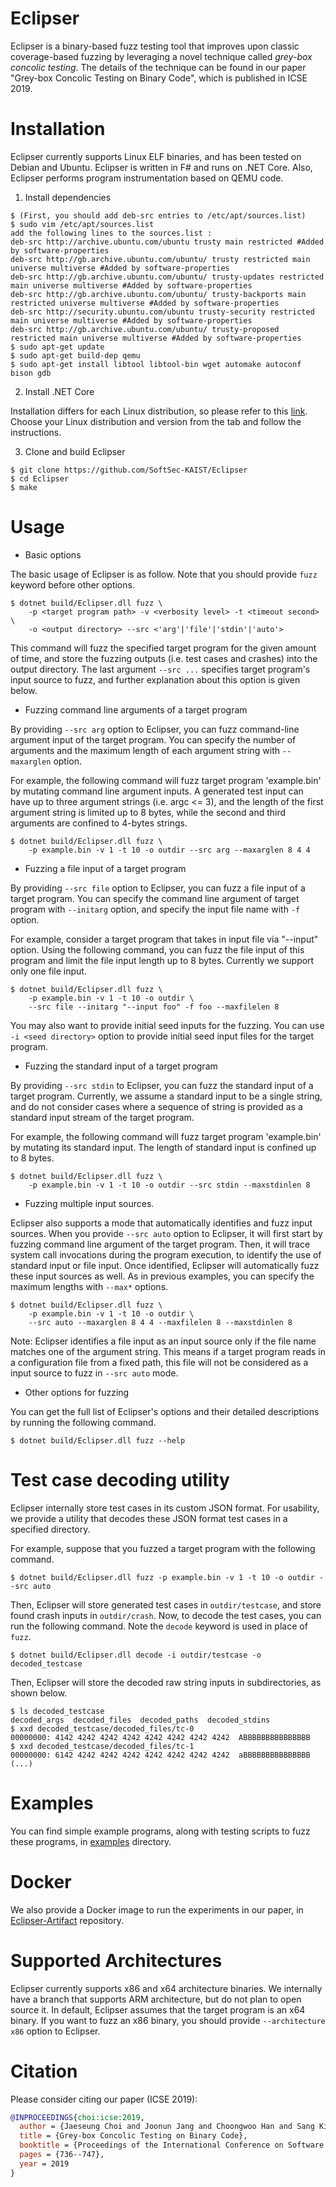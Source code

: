 Eclipser
========

Eclipser is a binary-based fuzz testing tool that improves upon classic
coverage-based fuzzing by leveraging a novel technique called *grey-box concolic
testing*. The details of the technique can be found in our paper "Grey-box
Concolic Testing on Binary Code", which is published in ICSE 2019.

# Installation

Eclipser currently supports Linux ELF binaries, and has been tested on Debian
and Ubuntu. Eclipser is written in F# and runs on .NET Core. Also, Eclipser
performs program instrumentation based on QEMU code.

1. Install dependencies

```
$ (First, you should add deb-src entries to /etc/apt/sources.list)
$ sudo vim /etc/apt/sources.list
add the following lines to the sources.list :
deb-src http://archive.ubuntu.com/ubuntu trusty main restricted #Added by software-properties
deb-src http://gb.archive.ubuntu.com/ubuntu/ trusty restricted main universe multiverse #Added by software-properties
deb-src http://gb.archive.ubuntu.com/ubuntu/ trusty-updates restricted main universe multiverse #Added by software-properties
deb-src http://gb.archive.ubuntu.com/ubuntu/ trusty-backports main restricted universe multiverse #Added by software-properties
deb-src http://security.ubuntu.com/ubuntu trusty-security restricted main universe multiverse #Added by software-properties
deb-src http://gb.archive.ubuntu.com/ubuntu/ trusty-proposed restricted main universe multiverse #Added by software-properties
$ sudo apt-get update
$ sudo apt-get build-dep qemu
$ sudo apt-get install libtool libtool-bin wget automake autoconf bison gdb
```

2. Install .NET Core

Installation differs for each Linux distribution, so please refer to this
[link](https://www.microsoft.com/net/download/linux-package-manager/ubuntu18-04/sdk-current).
Choose your Linux distribution and version from the tab and follow the
instructions.

3. Clone and build Eclipser

```
$ git clone https://github.com/SoftSec-KAIST/Eclipser
$ cd Eclipser
$ make
```

# Usage

- Basic options

The basic usage of Eclipser is as follow. Note that you should provide `fuzz`
keyword before other options.

```
$ dotnet build/Eclipser.dll fuzz \
    -p <target program path> -v <verbosity level> -t <timeout second> \
    -o <output directory> --src <'arg'|'file'|'stdin'|'auto'>
```

This command will fuzz the specified target program for the given amount of
time, and store the fuzzing outputs (i.e. test cases and crashes) into the
output directory. The last argument `--src ...` specifies target program's input
source to fuzz, and further explanation about this option is given below.

- Fuzzing command line arguments of a target program

By providing `--src arg` option to Eclipser, you can fuzz command-line argument
input of the target program. You can specify the number of arguments and the
maximum length of each argument string with `--maxarglen` option.

For example, the following command will fuzz target program 'example.bin' by
mutating command line argument inputs. A generated test input can have up to
three argument strings (i.e. argc <= 3), and the length of the first argument
string is limited up to 8 bytes, while the second and third arguments are
confined to 4-bytes strings.

```
$ dotnet build/Eclipser.dll fuzz \
    -p example.bin -v 1 -t 10 -o outdir --src arg --maxarglen 8 4 4
```

- Fuzzing a file input of a target program

By providing `--src file` option to Eclipser, you can fuzz a file input of a
target program. You can specify the command line argument of target program with
`--initarg` option, and specify the input file name with `-f` option.

For example, consider a target program that takes in input file via "--input"
option. Using the following command, you can fuzz the file input of this program
and limit the file input length up to 8 bytes. Currently we support only one
file input.

```
$ dotnet build/Eclipser.dll fuzz \
    -p example.bin -v 1 -t 10 -o outdir \
    --src file --initarg "--input foo" -f foo --maxfilelen 8
```

You may also want to provide initial seed inputs for the fuzzing. You can use
`-i <seed directory>` option to provide initial seed input files for the target
program.

- Fuzzing the standard input of a target program

By providing `--src stdin` to Eclipser, you can fuzz the standard input of a
target program. Currently, we assume a standard input to be a single string, and
do not consider cases where a sequence of string is provided as a standard input
stream of the target program.

For example, the following command will fuzz target program 'example.bin' by
mutating its standard input. The length of standard input is confined up to 8
bytes.

```
$ dotnet build/Eclipser.dll fuzz \
    -p example.bin -v 1 -t 10 -o outdir --src stdin --maxstdinlen 8
```

- Fuzzing multiple input sources.

Eclipser also supports a mode that automatically identifies and fuzz input
sources. When you provide `--src auto` option to Eclipser, it will first start
by fuzzing command line argument of the target program. Then, it will trace
system call invocations during the program execution, to identify the use of
standard input or file input. Once identified, Eclipser will automatically fuzz
these input sources as well. As in previous examples, you can specify the
maximum lengths with `--max*` options.

```
$ dotnet build/Eclipser.dll fuzz \
    -p example.bin -v 1 -t 10 -o outdir \
    --src auto --maxarglen 8 4 4 --maxfilelen 8 --maxstdinlen 8
```

Note: Eclipser identifies a file input as an input source only if the file name
matches one of the argument string. This means if a target program reads in a
configuration file from a fixed path, this file will not be considered as a
input source to fuzz in `--src auto` mode.

- Other options for fuzzing

You can get the full list of Eclipser's options and their detailed descriptions
by running the following command.

```
$ dotnet build/Eclipser.dll fuzz --help
```

# Test case decoding utility

Eclipser internally store test cases in its custom JSON format. For usability,
we provide a utility that decodes these JSON format test cases in a specified
directory.

For example, suppose that you fuzzed a target program with the following
command.

```
$ dotnet build/Eclipser.dll fuzz -p example.bin -v 1 -t 10 -o outdir --src auto
```

Then, Eclipser will store generated test cases in `outdir/testcase`, and store
found crash inputs in `outdir/crash`. Now, to decode the test cases, you can run
the following command. Note the `decode` keyword is used in place of `fuzz`.

```
$ dotnet build/Eclipser.dll decode -i outdir/testcase -o decoded_testcase
```

Then, Eclipser will store the decoded raw string inputs in subdirectories, as
shown below.

```
$ ls decoded_testcase
decoded_args  decoded_files  decoded_paths  decoded_stdins
$ xxd decoded_testcase/decoded_files/tc-0
00000000: 4142 4242 4242 4242 4242 4242 4242 4242  ABBBBBBBBBBBBBBB
$ xxd decoded_testcase/decoded_files/tc-1
00000000: 6142 4242 4242 4242 4242 4242 4242 4242  aBBBBBBBBBBBBBBB
(...)
```

# Examples

You can find simple example programs, along with testing scripts to fuzz these
programs, in [examples](./examples) directory.

# Docker

We also provide a Docker image to run the experiments in our paper, in
[Eclipser-Artifact](https://github.com/SoftSec-KAIST/Eclipser-Artifact)
repository.

# Supported Architectures

Eclipser currently supports x86 and x64 architecture binaries. We internally
have a branch that supports ARM architecture, but do not plan to open source it.
In default, Eclipser assumes that the target program is an x64 binary. If you
want to fuzz an x86 binary, you should provide `--architecture x86` option to
Eclipser.

# Citation

Please consider citing our paper (ICSE 2019):
```bibtex
@INPROCEEDINGS{choi:icse:2019,                                                  
  author = {Jaeseung Choi and Joonun Jang and Choongwoo Han and Sang Kil Cha},
  title = {Grey-box Concolic Testing on Binary Code},
  booktitle = {Proceedings of the International Conference on Software Engineering},
  pages = {736--747},
  year = 2019
}
```
